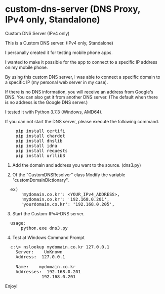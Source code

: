 # custom-dns-server (DNS Proxy, IPv4 only, Standalone)
Custom DNS Server (IPv4 only)

This is a Custom DNS server. (IPv4 only, Standalone)

I personally created it for testing mobile phone apps.

I wanted to make it possible for the app to connect to a specific IP address on my mobile phone.

By using this custom DNS server, I was able to connect a specific domain to a specific IP (my personal web server in my case).

If there is no DNS information, you will receive an address from Google's DNS. You can also get it from another DNS server.
(The default when there is no address is the Google DNS server.)

I tested it with Python 3.7.3 (Windows, AMD64).

If you can not start the DNS server, please execute the following command.
<pre>
    pip install certifi
    pip install chardet
    pip install dnslib
    pip install idna
    pip install requests
    pip install urllib3
</pre>


1. Add the domain and address you want to the source. (dns3.py)

2. Of the "CustomDNSResolver" class Modify the variable "customDomainDictionary".
<pre>
  ex)
      'mydomain.co.kr': &lt;YOUR_IPv4_ADDRESS&gt;,
      'mydomain.co.kr': '192.168.0.201',
      'yourdomain.co.kr': '192.168.0.205',
</pre>

3. Start the Custom-IPv4-DNS server.
<pre>
  usage: 
      python.exe dns3.py
</pre>
  
4. Test at Windows Command Prompt
<pre>
  c:\&gt; nslookup mydomain.co.kr 127.0.0.1
    Server:    UnKnown
    Address:  127.0.0.1

    Name:    mydomain.co.kr
    Addresses:  192.168.0.201
              192.168.0.201
</pre>


Enjoy!
